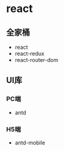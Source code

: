 # react

## 全家桶
* react
* react-redux
* react-router-dom

## UI库

### PC端
* antd

### H5端
* antd-mobile
